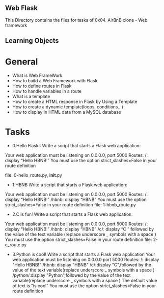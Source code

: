 ## Web Flask
This Directory contains the files for tasks of 0x04. AirBnB clone - Web framework

## Learning Objects
# General
- What is Web FrameWork
- How to build a Web Framework with Flask
- How to define routes in Flask
- How to handle variables in a route
- What is a template
- How to create a HTML response in Flask by Using a Template
- How to create a dynamic template(loops, conditions...)
- How to display in HTML data from a MySQL database

# Tasks
- 0.Hello Flask!:
Write a script that starts a Flask web application:

Your web application must be listening on 0.0.0.0, port 5000
Routes:
    /: display “Hello HBNB!”
You must use the option strict_slashes=False in your route definition

file: 0-hello_route.py, __init__.py

- 1.HBNB
Write a script that starts a Flask web application:

Your web application must be listening on 0.0.0.0, port 5000
Routes:
    /: display “Hello HBNB!”
    /hbnb: display “HBNB”
You must use the option strict_slashes=False in your route definition
file: 1-hbnb_route.py

- 2.C is fun!
Write a script that starts a Flask web application:

Your web application must be listening on 0.0.0.0, port 5000
Routes:
    /: display “Hello HBNB!”
    /hbnb: display “HBNB”
    /c/<text>: display “C ” followed by the value of the text variable (replace underscore _ symbols with a space )
You must use the option strict_slashes=False in your route definition
file: 2-c_route.py

- 3.Python is cool!
Write a script that starts a Flask web application
    Your web application must be listening on 0.0.0.0 port 5000
    Routes:
            /: display "Hello HBNB!"
            /hbnb: display "HBNB"
            /c/<text>:display "C",followed by the value of the text variable(replace underscore _ symbols with a space )
            /python/<text>:display "Python",followed by the value of the text variable(replace underscore _ symbols with a space )
                The default value of text is "is cool"
            You must use the option strict_slashes=False in your route definition
